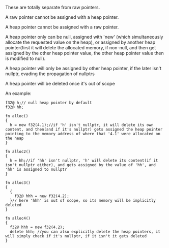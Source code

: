 These are totally separate from raw pointers.

A raw pointer cannot be assigned with a heap pointer.

A heap pointer cannot be assigned with a raw pointer.

A heap pointer only can be null, assigned with 'new' (which simultaneously allocate the requested value on the heap), or assigned by another heap pointer(first it will delete the allocated memory, if non-null, and then get assigned by the other heap pointer value, the other heap pointer value then is modified to null).

A heap pointer will only be assigned by other heap pointer, if the later isn't nullptr, evading the propagation of nullptrs

A heap pointer will be deleted once it's out of scope

An example:
```
f32@ h;// null heap pointer by default
f32@ hh;

fn alloc()
{
  h = new f32(4.1);//if 'h' isn't nullptr, it will delete its own content, and then(and if it's nullptr) gets assigned the heap pointer pointing to the memory address of where that '4.1' were allocated on the heap
}

fn alloc2()
{
  h = hh;//if 'hh' isn't nullptr, 'h' will delete its content(if it isn't nullptr either), and gets assigned by the value of 'hh', and 'hh' is assigned to nullptr
}

fn alloc3()
{
  {
    f32@ hhh = new f32(4.2);
  }// here 'hhh' is out of scope, so its memory will be implicitly deleted
}

fn alloc4()
{
  f32@ hhh = new f32(4.2);
  delete hhh; //you can also explicitly delete the heap pointers, it will simply check if it's nullptr, if it isn't it gets deleted
}
```
